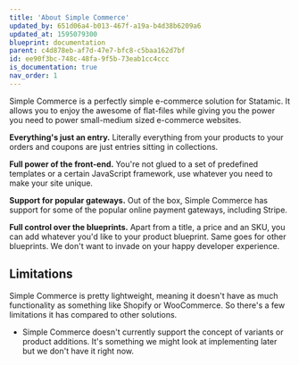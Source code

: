 ```yaml
---
title: 'About Simple Commerce'
updated_by: 651d06a4-b013-467f-a19a-b4d38b6209a6
updated_at: 1595079300
blueprint: documentation
parent: c4d878eb-af7d-47e7-bfc8-c5baa162d7bf
id: ee90f3bc-748c-48fa-9f5b-73eab1cc4ccc
is_documentation: true
nav_order: 1
---
```

Simple Commerce is a perfectly simple e-commerce solution for Statamic. It allows you to enjoy the awesome of flat-files while giving you the power you need to power small-medium sized e-commerce websites.

**Everything's just an entry.** Literally everything from your products to your orders and coupons are just entries sitting in collections.

**Full power of the front-end.** You're not glued to a set of predefined templates or a certain JavaScript framework, use whatever you need to make your site unique. 

**Support for popular gateways.** Out of the box, Simple Commerce has support for some of the popular online payment gateways, including Stripe.

**Full control over the blueprints.** Apart from a title, a price and an SKU, you can add whatever you'd like to your product blueprint. Same goes for other blueprints. We don't want to invade on your happy developer experience.

## Limitations
Simple Commerce is pretty lightweight, meaning it doesn't have as much functionality as something like Shopify or WooCommerce. So there's a few limitations it has compared to other solutions.

* Simple Commerce doesn't currently support the concept of variants or product additions. It's something we might look at implementing later but we don't have it right now.
